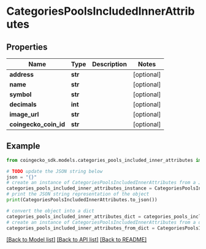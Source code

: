 # CategoriesPoolsIncludedInnerAttributes


## Properties

Name | Type | Description | Notes
------------ | ------------- | ------------- | -------------
**address** | **str** |  | [optional] 
**name** | **str** |  | [optional] 
**symbol** | **str** |  | [optional] 
**decimals** | **int** |  | [optional] 
**image_url** | **str** |  | [optional] 
**coingecko_coin_id** | **str** |  | [optional] 

## Example

```python
from coingecko_sdk.models.categories_pools_included_inner_attributes import CategoriesPoolsIncludedInnerAttributes

# TODO update the JSON string below
json = "{}"
# create an instance of CategoriesPoolsIncludedInnerAttributes from a JSON string
categories_pools_included_inner_attributes_instance = CategoriesPoolsIncludedInnerAttributes.from_json(json)
# print the JSON string representation of the object
print(CategoriesPoolsIncludedInnerAttributes.to_json())

# convert the object into a dict
categories_pools_included_inner_attributes_dict = categories_pools_included_inner_attributes_instance.to_dict()
# create an instance of CategoriesPoolsIncludedInnerAttributes from a dict
categories_pools_included_inner_attributes_from_dict = CategoriesPoolsIncludedInnerAttributes.from_dict(categories_pools_included_inner_attributes_dict)
```
[[Back to Model list]](../README.md#documentation-for-models) [[Back to API list]](../README.md#documentation-for-api-endpoints) [[Back to README]](../README.md)


